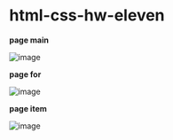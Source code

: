 # html-css-hw-eleven

**page main**

![image](https://github.com/ScherbakovM/html-css-hw-eleven/assets/109952823/037d12ee-90f6-464f-8fef-9b9d9797bc12)

**page for** 

![image](https://github.com/ScherbakovM/html-css-hw-eleven/assets/109952823/eb3f4d26-dcdd-4c4c-a8f0-10f09e99e841)


**page item**


![image](https://github.com/ScherbakovM/html-css-hw-eleven/assets/109952823/50ed6ed4-b436-409e-a9b9-d2250b8f9806)

